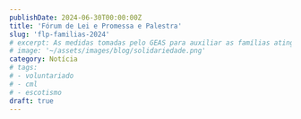 ```yaml
---
publishDate: 2024-06-30T00:00:00Z
title: 'Fórum de Lei e Promessa e Palestra'
slug: 'flp-familias-2024'
# excerpt: As medidas tomadas pelo GEAS para auxiliar as famílias atingidas pelas inundações de maio de 2024.
# image: '~/assets/images/blog/solidariedade.png'
category: Notícia
# tags:
# - voluntariado
# - cml
# - escotismo
draft: true
---
```


<!-- POST SOBRE Fórum de lei e promessa para famílias e
palestra de saúde mental para adultos

Divulgar junto o fórum de lei e promessa aberto a outros grupos, com inscrição
-->
